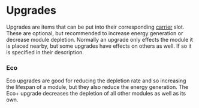# Upgrades
Upgrades are items that can be put into their corresponding [carrier](CARRIER.MD) slot.
These are optional, but recommended to increase energy generation or decrease module depletion.
Normally an upgrade only effects the module it is placed nearby, but some upgrades have effects on others as well.
If so it is specified in their description.

### Eco
Eco upgrades are good for reducing the depletion rate and so increasing the lifespan of a module, but they also reduce the energy generation.
The Eco+ upgrade decreases the depletion of all other modules as well as its own.